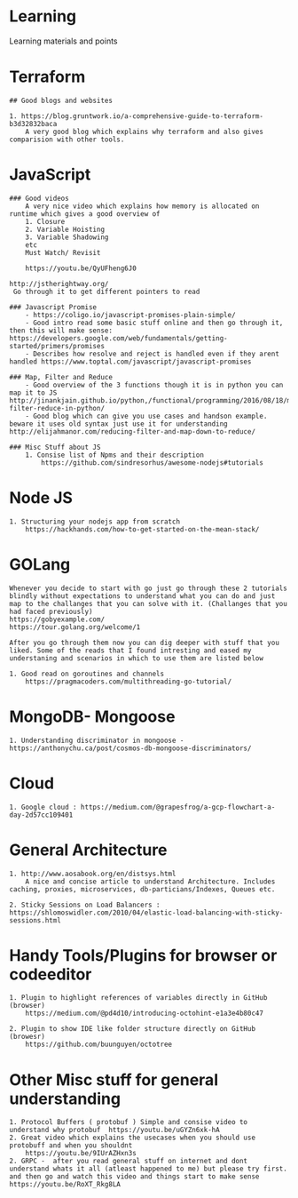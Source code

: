 # Learning
Learning materials and points 


# Terraform

	## Good blogs and websites

	1. https://blog.gruntwork.io/a-comprehensive-guide-to-terraform-b3d32832baca
		A very good blog which explains why terraform and also gives comparision with other tools.
	
# JavaScript

	### Good videos
		A very nice video which explains how memory is allocated on runtime which gives a good overview of 
		1. Closure
		2. Variable Hoisting
		3. Variable Shadowing
		etc 
		Must Watch/ Revisit

		https://youtu.be/QyUFheng6J0

	http://jstherightway.org/
	 Go through it to get different pointers to read

	### Javascript Promise
		- https://coligo.io/javascript-promises-plain-simple/
		- Good intro read some basic stuff online and then go through it, then this will make sense: https://developers.google.com/web/fundamentals/getting-started/primers/promises
		- Describes how resolve and reject is handled even if they arent handled https://www.toptal.com/javascript/javascript-promises

	### Map, Filter and Reduce
		- Good overview of the 3 functions though it is in python you can map it to JS http://jinankjain.github.io/python,/functional/programming/2016/08/18/map-filter-reduce-in-python/
		- Good blog which can give you use cases and handson example. beware it uses old syntax just use it for understanding http://elijahmanor.com/reducing-filter-and-map-down-to-reduce/

	### Misc Stuff about JS
		1. Consise list of Npms and their description
			https://github.com/sindresorhus/awesome-nodejs#tutorials
			
# Node JS
	1. Structuring your nodejs app from scratch
		https://hackhands.com/how-to-get-started-on-the-mean-stack/

# GOLang
	Whenever you decide to start with go just go through these 2 tutorials blindly without expectations to understand what you can do and just map to the challanges that you can solve with it. (Challanges that you had faced previously)
	https://gobyexample.com/
	https://tour.golang.org/welcome/1
	
	After you go through them now you can dig deeper with stuff that you liked. Some of the reads that I found intresting and eased my understaning and scenarios in which to use them are listed below
	
	1. Good read on goroutines and channels
		https://pragmacoders.com/multithreading-go-tutorial/
# MongoDB- Mongoose
	1. Understanding discriminator in mongoose - https://anthonychu.ca/post/cosmos-db-mongoose-discriminators/

# Cloud
	1. Google cloud : https://medium.com/@grapesfrog/a-gcp-flowchart-a-day-2d57cc109401

# General Architecture
	1. http://www.aosabook.org/en/distsys.html
		A nice and concise article to understand Architecture. Includes caching, proxies, microservices, db-particians/Indexes, Queues etc.
		
	2. Sticky Sessions on Load Balancers : https://shlomoswidler.com/2010/04/elastic-load-balancing-with-sticky-sessions.html
	
	
# Handy Tools/Plugins for browser or codeeditor
	1. Plugin to highlight references of variables directly in GitHub (browser)
		https://medium.com/@pd4d10/introducing-octohint-e1a3e4b80c47
		
	2. Plugin to show IDE like folder structure directly on GitHub (browesr)
		https://github.com/buunguyen/octotree
		
		
# Other Misc stuff for general understanding
	1. Protocol Buffers ( protobuf ) Simple and consise video to understand why protobuf  https://youtu.be/uGYZn6xk-hA
	2. Great video which explains the usecases when you should use protobuff and when you shouldnt
		https://youtu.be/9IUrAZHxn3s
	2. GRPC -  after you read general stuff on internet and dont understand whats it all (atleast happened to me) but please try first. and then go and watch this video and things start to make sense https://youtu.be/RoXT_Rkg8LA
